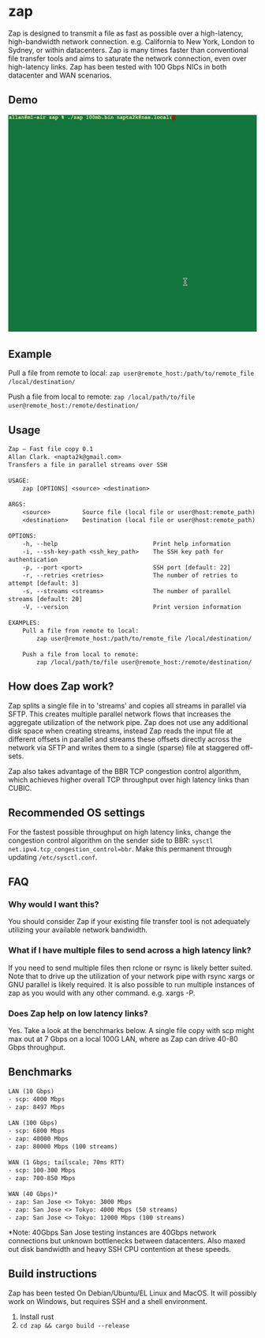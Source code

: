 # zap
Zap is designed to transmit a file as fast as possible over a high-latency, high-bandwidth network connection. e.g. California to New York, London to Sydney, or within datacenters. Zap is many times faster than conventional file transfer tools and aims to saturate the network connection, even over high-latency links. Zap has been tested with 100 Gbps NICs in both datacenter and WAN scenarios.

## Demo
<img src="https://github.com/ajclark/zap/blob/main/zap.gif?raw=true">

## Example
Pull a file from remote to local:
`zap user@remote_host:/path/to/remote_file /local/destination/`

Push a file from local to remote:
`zap /local/path/to/file user@remote_host:/remote/destination/`

## Usage
```
Zap — Fast file copy 0.1
Allan Clark. <napta2k@gmail.com>
Transfers a file in parallel streams over SSH

USAGE:
    zap [OPTIONS] <source> <destination>

ARGS:
    <source>         Source file (local file or user@host:remote_path)
    <destination>    Destination (local file or user@host:remote_path)

OPTIONS:
    -h, --help                           Print help information
    -i, --ssh-key-path <ssh_key_path>    The SSH key path for authentication
    -p, --port <port>                    SSH port [default: 22]
    -r, --retries <retries>              The number of retries to attempt [default: 3]
    -s, --streams <streams>              The number of parallel streams [default: 20]
    -V, --version                        Print version information

EXAMPLES:
	Pull a file from remote to local:
		zap user@remote_host:/path/to/remote_file /local/destination/

	Push a file from local to remote:
		zap /local/path/to/file user@remote_host:/remote/destination/
```

## How does Zap work?
Zap splits a single file in to 'streams' and copies all streams in parallel via SFTP. This creates multiple parallel network flows that increases the aggregate utilization of the network pipe. Zap does not use any additional disk space when creating streams, instead Zap reads the input file at different offsets in parallel and streams these offsets directly across the network via SFTP and writes them to a single (sparse) file at staggered off-sets.

Zap also takes advantage of the BBR TCP congestion control algorithm, which achieves higher overall TCP throughput over high latency links than CUBIC.

## Recommended OS settings
For the fastest possible throughput on high latency links, change the congestion control algorithm on the sender side to BBR: `sysctl net.ipv4.tcp_congestion_control=bbr`. Make this permanent through updating `/etc/sysctl.conf`.

## FAQ
### Why would I want this?
You should consider Zap if your existing file transfer tool is not adequately utilizing your available network bandwidth.

### What if I have multiple files to send across a high latency link?
If you need to send multiple files then rclone or rsync is likely better suited. Note that to drive up the utilization of your network pipe with rsync xargs or GNU parallel is likely required. It is also possible to run multiple instances of zap as you would with any other command. e.g. xargs -P.

### Does Zap help on low latency links?
Yes. Take a look at the benchmarks below. A single file copy with scp might max out at 7 Gbps on a local 100G LAN, where as Zap can drive 40-80 Gbps throughput.

## Benchmarks
``` 
LAN (10 Gbps)
- scp: 4000 Mbps
- zap: 8497 Mbps

LAN (100 Gbps)
- scp: 6800 Mbps
- zap: 40000 Mbps
- zap: 80000 Mbps (100 streams)

WAN (1 Gbps; tailscale; 70ms RTT)
- scp: 100-300 Mbps
- zap: 700-850 Mbps

WAN (40 Gbps)*
- zap: San Jose <> Tokyo: 3000 Mbps
- zap: San Jose <> Tokyo: 4000 Mbps (50 streams)
- zap: San Jose <> Tokyo: 12000 Mbps (100 streams)
```
*Note: 40Gbps San Jose testing instances are 40Gbps network connections but unknown bottlenecks between datacenters. Also maxed out disk bandwidth and heavy SSH CPU contention at these speeds.

## Build instructions
Zap has been tested On Debian/Ubuntu/EL Linux and MacOS. It will possibly work on Windows, but requires SSH and a shell environment.

1. Install rust
2. `cd zap && cargo build --release`
